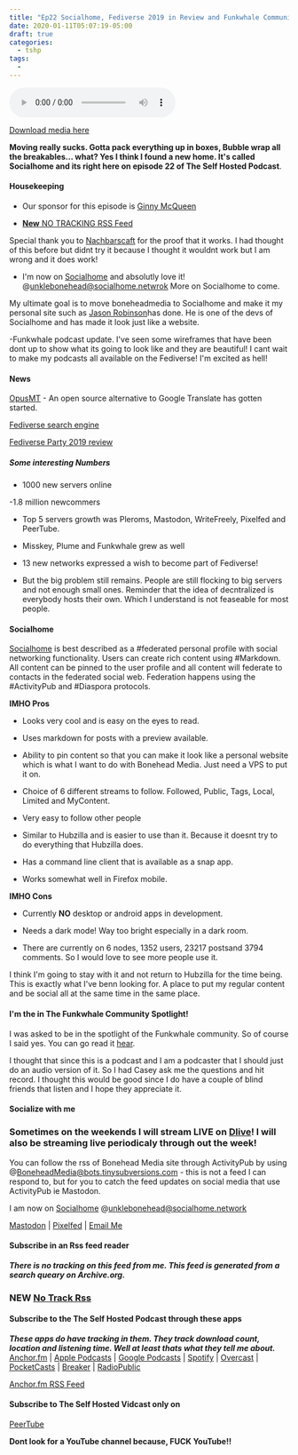 ```yaml
---
title: "Ep22 Socialhome, Fediverse 2019 in Review and Funkwhale Community Spotlight"
date: 2020-01-11T05:07:19-05:00
draft: true
categories:
  - tshp
tags:
  - 
---
```


<audio controls>
    <source src="https://archive.org/download/tshp-ep22/tshp-ep22.mp3">
    </audio>

[Download media here](https://archive.org/download/tshp-ep22/tshp-ep22.mp3)

**Moving really sucks. Gotta pack everything up in boxes, Bubble wrap all the breakables... what? Yes I think I found a new home. It's called Socialhome and its right here on episode 22 of The Self Hosted Podcast**.
#### Housekeeping
- Our sponsor for this episode is [Ginny McQueen](https://ginnymcqueen.com/support/)

- [**New** NO TRACKING RSS Feed](https://archive.org/advancedsearch.php?q=Unkle+Bonehead&fl%5B%5D=creator&sort%5B%5D=publicdate+desc&sort%5B%5D=&sort%5B%5D=&rows=50&page=1&callback=callback&save=yes&output=rss)

Special thank you to [Nachbarscaft](https://bildung.social/@Nachbarschaft) for the proof that it works. I had thought of this before but didnt try it because I thought it wouldnt work but I am wrong and it does work!

- I'm now on [Socialhome](https://socialhome.network/u/unklebonehead/) and absolutly love it! @unklebonehead@socialhome.netwrok More on Socialhome to come.

My ultimate goal is to move boneheadmedia to Socialhome and make it my personal site such as [Jason Robinson](https://jasonrobinson.me/)has done. He is one of the devs of Socialhome and has made it look just like a website. 

-Funkwhale podcast update. I've seen some wireframes that have been dont up to show what its going to look like and they are beautiful! I cant wait to make my podcasts all available on the Fediverse! I'm excited as hell!

#### News
[OpusMT](http://opusmt.wmflabs.org/) - An open source alternative to Google Translate has gotten started.

[Fediverse search engine](https://search.social/)

[Fediverse Party 2019 review](https://www.fediverse.party/en/post/fediverse-in-2019)

##### Some interesting Numbers
- 1000 new servers online

-1.8 million newcommers

- Top 5 servers growth was Pleroms, Mastodon, WriteFreely, Pixelfed and PeerTube.

- Misskey, Plume and Funkwhale grew as well

- 13 new networks expressed a wish to become part of Fediverse!

- But the big problem still remains. People are still flocking to big servers and not enough small ones. Reminder that the idea of decntralized is everybody hosts their own. Which I understand is not feaseable for most people. 

#### Socialhome

[Socialhome](https://socialhome.network) is best described as a #federated personal profile with social networking functionality. Users can create rich content using #Markdown. All content can be pinned to the user profile and all content will federate to contacts in the federated social web. Federation happens using the #ActivityPub and #Diaspora protocols.

**IMHO Pros**

- Looks very cool and is easy on the eyes to read.

- Uses markdown for posts with a preview available.

- Ability to pin content so that you can make it look like a personal website which is what I want to do with Bonehead Media. Just need a VPS to put it on. 

- Choice of 6 different streams to follow. Followed, Public, Tags, Local, Limited and MyContent.

- Very easy to follow other people

- Similar to Hubzilla and is easier to use than it. Because it doesnt try to do everything that Hubzilla does.

- Has a command line client that is available as a snap app.

- Works somewhat well in Firefox mobile.

**IMHO Cons**
- Currently **NO** desktop or android apps in development.

- Needs a dark mode! Way too bright especially in a dark room.

- There are currently on 6 nodes, 1352 users, 23217 postsand 3794 comments. So I would love to see more people use it. 

I think I'm going to stay with it and not return to Hubzilla for the time being. This is exactly what I've benn looking for. A place to put my regular content and be social all at the same time in the same place.

#### I'm the in The Funkwhale Community Spotlight!
I was asked to be in the spotlight of the Funkwhale community. So of course I said yes. You can go read it [hear](https://blog.funkwhale.audio/~/Community/funkwhale-community-spotlight-unkle-bonehead).

I thought that since this is a podcast and I am a podcaster that I should just do an audio version of it. So I had Casey ask me the questions and hit record. I thought this would be good since I do have a couple of blind friends that listen and I hope they appreciate it.

#### Socialize with me

### Sometimes on the weekends I will stream **LIVE** on [Dlive](https://dlive.tv/RealUnkleBonehead)! I will also be streaming live periodicaly through out the week!

You can follow the rss of Bonehead Media site through ActivityPub by using @BoneheadMedia@bots.tinysubversions.com - this is not a feed I can respond to, but for you to catch the feed updates on social media that use ActivityPub ie Mastodon.

I am now on [Socialhome](https://socialhome.network/u/unklebonehead/) @unklebonehead@socialhome.network

[Mastodon](https://mastodon.social/@unklebonehead) | [Pixelfed](https://pixelfed.social/unklebonehead) | [Email Me](mailto:unklebonehead@nixnet.email) 

#### Subscribe in an Rss feed reader
***There is no tracking on this feed from me. This feed is generated from a search queary on Archive.org.***

### NEW [No Track Rss](https://archive.org/advancedsearch.php?q=Unkle+Bonehead&fl%5B%5D=creator&sort%5B%5D=publicdate+desc&sort%5B%5D=&sort%5B%5D=&rows=50&page=1&callback=callback&save=yes&output=rss)

#### Subscribe to the The Self Hosted Podcast through these apps
***These apps do have tracking in them. They track download count, location and listening time. Well at least thats what they tell me about.***
[Anchor.fm](https://anchor.fm/tshp) | [Apple Podcasts](https://podcasts.apple.com/us/podcast/the-self-hosted-podcast/id1475373050?uo=4) | [Google Podcasts](https://www.google.com/podcasts?feed=aHR0cHM6Ly9hbmNob3IuZm0vcy9kMTY2MzljL3BvZGNhc3QvcnNz) | [Spotify](https://open.spotify.com/show/74hCRKAt2WcjbUzaI2sEwS)  | [Overcast](https://overcast.fm/itunes1475373050/the-self-hosted-podcast)  | [PocketCasts](https://pca.st/95Qa) | [Breaker](https://www.breaker.audio/the-self-hosted-podcast) | [RadioPublic](https://radiopublic.com/the-self-hosted-podcast-6pV35L)  

[Anchor.fm RSS Feed](https://anchor.fm/s/d16639c/podcast/rss) 

#### Subscribe to The Self Hosted Vidcast only on
[PeerTube](https://peertube.social/accounts/unklebonehead/video-channels)

**Dont look for a YouTube channel because, FUCK YouTube!!**


